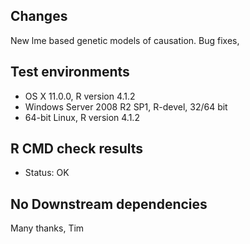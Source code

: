 ## Changes
New lme based genetic models of causation. Bug fixes, 

## Test environments
* OS X 11.0.0, R version 4.1.2
* Windows Server 2008 R2 SP1, R-devel, 32/64 bit
* 64-bit Linux, R version 4.1.2

## R CMD check results
* Status: OK

## No Downstream dependencies

Many thanks, Tim